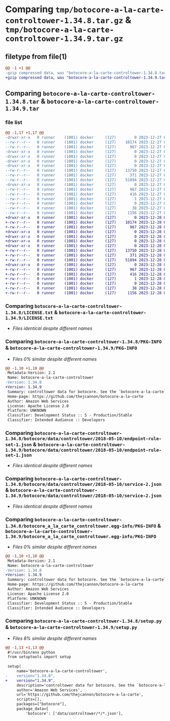 # Comparing `tmp/botocore-a-la-carte-controltower-1.34.8.tar.gz` & `tmp/botocore-a-la-carte-controltower-1.34.9.tar.gz`

## filetype from file(1)

```diff
@@ -1 +1 @@
-gzip compressed data, was "botocore-a-la-carte-controltower-1.34.8.tar", last modified: Wed Dec 27 01:06:37 2023, max compression
+gzip compressed data, was "botocore-a-la-carte-controltower-1.34.9.tar", last modified: Thu Dec 28 01:06:39 2023, max compression
```

## Comparing `botocore-a-la-carte-controltower-1.34.8.tar` & `botocore-a-la-carte-controltower-1.34.9.tar`

### file list

```diff
@@ -1,17 +1,17 @@
-drwxr-xr-x   0 runner    (1001) docker     (127)        0 2023-12-27 01:06:37.703304 botocore-a-la-carte-controltower-1.34.8/
--rw-r--r--   0 runner    (1001) docker     (127)    10174 2023-12-27 01:06:37.000000 botocore-a-la-carte-controltower-1.34.8/LICENSE.txt
--rw-r--r--   0 runner    (1001) docker     (127)      967 2023-12-27 01:06:37.703304 botocore-a-la-carte-controltower-1.34.8/PKG-INFO
-drwxr-xr-x   0 runner    (1001) docker     (127)        0 2023-12-27 01:06:37.703304 botocore-a-la-carte-controltower-1.34.8/botocore/
-drwxr-xr-x   0 runner    (1001) docker     (127)        0 2023-12-27 01:06:37.703304 botocore-a-la-carte-controltower-1.34.8/botocore/data/
-drwxr-xr-x   0 runner    (1001) docker     (127)        0 2023-12-27 01:06:37.703304 botocore-a-la-carte-controltower-1.34.8/botocore/data/controltower/
-drwxr-xr-x   0 runner    (1001) docker     (127)        0 2023-12-27 01:06:37.703304 botocore-a-la-carte-controltower-1.34.8/botocore/data/controltower/2018-05-10/
--rw-r--r--   0 runner    (1001) docker     (127)    13750 2023-12-27 01:06:28.000000 botocore-a-la-carte-controltower-1.34.8/botocore/data/controltower/2018-05-10/endpoint-rule-set-1.json
--rw-r--r--   0 runner    (1001) docker     (127)      371 2023-12-27 01:06:28.000000 botocore-a-la-carte-controltower-1.34.8/botocore/data/controltower/2018-05-10/paginators-1.json
--rw-r--r--   0 runner    (1001) docker     (127)    51894 2023-12-27 01:06:28.000000 botocore-a-la-carte-controltower-1.34.8/botocore/data/controltower/2018-05-10/service-2.json
-drwxr-xr-x   0 runner    (1001) docker     (127)        0 2023-12-27 01:06:37.703304 botocore-a-la-carte-controltower-1.34.8/botocore_a_la_carte_controltower.egg-info/
--rw-r--r--   0 runner    (1001) docker     (127)      967 2023-12-27 01:06:37.000000 botocore-a-la-carte-controltower-1.34.8/botocore_a_la_carte_controltower.egg-info/PKG-INFO
--rw-r--r--   0 runner    (1001) docker     (127)      416 2023-12-27 01:06:37.000000 botocore-a-la-carte-controltower-1.34.8/botocore_a_la_carte_controltower.egg-info/SOURCES.txt
--rw-r--r--   0 runner    (1001) docker     (127)        1 2023-12-27 01:06:37.000000 botocore-a-la-carte-controltower-1.34.8/botocore_a_la_carte_controltower.egg-info/dependency_links.txt
--rw-r--r--   0 runner    (1001) docker     (127)        9 2023-12-27 01:06:37.000000 botocore-a-la-carte-controltower-1.34.8/botocore_a_la_carte_controltower.egg-info/top_level.txt
--rw-r--r--   0 runner    (1001) docker     (127)       38 2023-12-27 01:06:37.703304 botocore-a-la-carte-controltower-1.34.8/setup.cfg
--rw-r--r--   0 runner    (1001) docker     (127)     1156 2023-12-27 01:06:37.000000 botocore-a-la-carte-controltower-1.34.8/setup.py
+drwxr-xr-x   0 runner    (1001) docker     (127)        0 2023-12-28 01:06:39.182259 botocore-a-la-carte-controltower-1.34.9/
+-rw-r--r--   0 runner    (1001) docker     (127)    10174 2023-12-28 01:06:38.000000 botocore-a-la-carte-controltower-1.34.9/LICENSE.txt
+-rw-r--r--   0 runner    (1001) docker     (127)      967 2023-12-28 01:06:39.182259 botocore-a-la-carte-controltower-1.34.9/PKG-INFO
+drwxr-xr-x   0 runner    (1001) docker     (127)        0 2023-12-28 01:06:39.178259 botocore-a-la-carte-controltower-1.34.9/botocore/
+drwxr-xr-x   0 runner    (1001) docker     (127)        0 2023-12-28 01:06:39.178259 botocore-a-la-carte-controltower-1.34.9/botocore/data/
+drwxr-xr-x   0 runner    (1001) docker     (127)        0 2023-12-28 01:06:39.178259 botocore-a-la-carte-controltower-1.34.9/botocore/data/controltower/
+drwxr-xr-x   0 runner    (1001) docker     (127)        0 2023-12-28 01:06:39.182259 botocore-a-la-carte-controltower-1.34.9/botocore/data/controltower/2018-05-10/
+-rw-r--r--   0 runner    (1001) docker     (127)    13750 2023-12-28 01:06:26.000000 botocore-a-la-carte-controltower-1.34.9/botocore/data/controltower/2018-05-10/endpoint-rule-set-1.json
+-rw-r--r--   0 runner    (1001) docker     (127)      371 2023-12-28 01:06:26.000000 botocore-a-la-carte-controltower-1.34.9/botocore/data/controltower/2018-05-10/paginators-1.json
+-rw-r--r--   0 runner    (1001) docker     (127)    51894 2023-12-28 01:06:26.000000 botocore-a-la-carte-controltower-1.34.9/botocore/data/controltower/2018-05-10/service-2.json
+drwxr-xr-x   0 runner    (1001) docker     (127)        0 2023-12-28 01:06:39.182259 botocore-a-la-carte-controltower-1.34.9/botocore_a_la_carte_controltower.egg-info/
+-rw-r--r--   0 runner    (1001) docker     (127)      967 2023-12-28 01:06:39.000000 botocore-a-la-carte-controltower-1.34.9/botocore_a_la_carte_controltower.egg-info/PKG-INFO
+-rw-r--r--   0 runner    (1001) docker     (127)      416 2023-12-28 01:06:39.000000 botocore-a-la-carte-controltower-1.34.9/botocore_a_la_carte_controltower.egg-info/SOURCES.txt
+-rw-r--r--   0 runner    (1001) docker     (127)        1 2023-12-28 01:06:39.000000 botocore-a-la-carte-controltower-1.34.9/botocore_a_la_carte_controltower.egg-info/dependency_links.txt
+-rw-r--r--   0 runner    (1001) docker     (127)        9 2023-12-28 01:06:39.000000 botocore-a-la-carte-controltower-1.34.9/botocore_a_la_carte_controltower.egg-info/top_level.txt
+-rw-r--r--   0 runner    (1001) docker     (127)       38 2023-12-28 01:06:39.182259 botocore-a-la-carte-controltower-1.34.9/setup.cfg
+-rw-r--r--   0 runner    (1001) docker     (127)     1156 2023-12-28 01:06:38.000000 botocore-a-la-carte-controltower-1.34.9/setup.py
```

### Comparing `botocore-a-la-carte-controltower-1.34.8/LICENSE.txt` & `botocore-a-la-carte-controltower-1.34.9/LICENSE.txt`

 * *Files identical despite different names*

### Comparing `botocore-a-la-carte-controltower-1.34.8/PKG-INFO` & `botocore-a-la-carte-controltower-1.34.9/PKG-INFO`

 * *Files 0% similar despite different names*

```diff
@@ -1,10 +1,10 @@
 Metadata-Version: 2.1
 Name: botocore-a-la-carte-controltower
-Version: 1.34.8
+Version: 1.34.9
 Summary: controltower data for botocore. See the `botocore-a-la-carte` package for more info.
 Home-page: https://github.com/thejcannon/botocore-a-la-carte
 Author: Amazon Web Services
 License: Apache License 2.0
 Platform: UNKNOWN
 Classifier: Development Status :: 5 - Production/Stable
 Classifier: Intended Audience :: Developers
```

### Comparing `botocore-a-la-carte-controltower-1.34.8/botocore/data/controltower/2018-05-10/endpoint-rule-set-1.json` & `botocore-a-la-carte-controltower-1.34.9/botocore/data/controltower/2018-05-10/endpoint-rule-set-1.json`

 * *Files identical despite different names*

### Comparing `botocore-a-la-carte-controltower-1.34.8/botocore/data/controltower/2018-05-10/service-2.json` & `botocore-a-la-carte-controltower-1.34.9/botocore/data/controltower/2018-05-10/service-2.json`

 * *Files identical despite different names*

### Comparing `botocore-a-la-carte-controltower-1.34.8/botocore_a_la_carte_controltower.egg-info/PKG-INFO` & `botocore-a-la-carte-controltower-1.34.9/botocore_a_la_carte_controltower.egg-info/PKG-INFO`

 * *Files 0% similar despite different names*

```diff
@@ -1,10 +1,10 @@
 Metadata-Version: 2.1
 Name: botocore-a-la-carte-controltower
-Version: 1.34.8
+Version: 1.34.9
 Summary: controltower data for botocore. See the `botocore-a-la-carte` package for more info.
 Home-page: https://github.com/thejcannon/botocore-a-la-carte
 Author: Amazon Web Services
 License: Apache License 2.0
 Platform: UNKNOWN
 Classifier: Development Status :: 5 - Production/Stable
 Classifier: Intended Audience :: Developers
```

### Comparing `botocore-a-la-carte-controltower-1.34.8/setup.py` & `botocore-a-la-carte-controltower-1.34.9/setup.py`

 * *Files 8% similar despite different names*

```diff
@@ -1,13 +1,13 @@
 #!/usr/bin/env python
 from setuptools import setup
 
 setup(
     name='botocore-a-la-carte-controltower',
-    version="1.34.8",
+    version="1.34.9",
     description='controltower data for botocore. See the `botocore-a-la-carte` package for more info.',
     author='Amazon Web Services',
     url='https://github.com/thejcannon/botocore-a-la-carte',
     scripts=[],
     packages=["botocore"],
     package_data={
         'botocore': ['data/controltower/*/*.json'],
```

